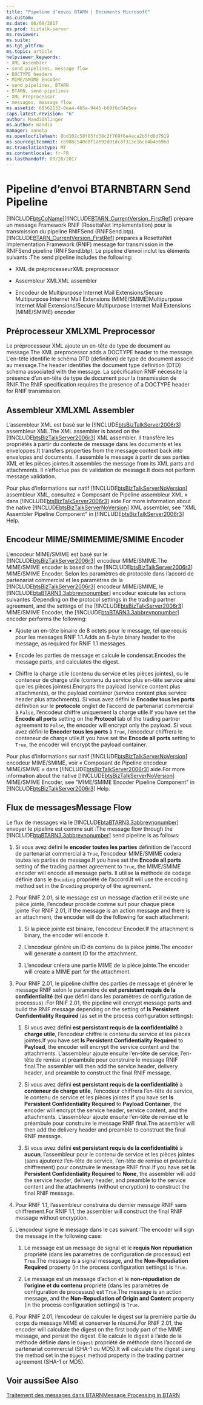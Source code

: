 ```yaml
---
title: "Pipeline d’envoi BTARN | Documents Microsoft"
ms.custom: 
ms.date: 06/08/2017
ms.prod: biztalk-server
ms.reviewer: 
ms.suite: 
ms.tgt_pltfrm: 
ms.topic: article
helpviewer_keywords:
- XML Assembler
- send pipelines, message flow
- DOCTYPE headers
- MIME/SMIME Encoder
- send pipelines, BTARN
- BTARN, send pipelines
- XML Preprocessor
- messages, message flow
ms.assetid: 88562132-0ea4-4b5a-9445-b69f6c84e5ea
caps.latest.revision: "6"
author: MandiOhlinger
ms.author: mandia
manager: anneta
ms.openlocfilehash: 8bd102c58f85fd38c2f769f6e4aca2b5fd0d7919
ms.sourcegitcommit: cb908c540d8f1a692d01dc8f313e16cb4b4e696d
ms.translationtype: MT
ms.contentlocale: fr-FR
ms.lasthandoff: 09/20/2017
---
```

# <a name="btarn-send-pipeline"></a><span data-ttu-id="d5a8d-102">Pipeline d’envoi BTARN</span><span class="sxs-lookup"><span data-stu-id="d5a8d-102">BTARN Send Pipeline</span></span>
[!INCLUDE[btsCoName](../../includes/btsconame-md.md)]<span data-ttu-id="d5a8d-103">[!INCLUDE[BTARN_CurrentVersion_FirstRef](../../includes/btarn-currentversion-firstref-md.md)] prépare un message Framework RNIF (RosettaNet Implementation) pour la transmission du pipeline RNIFSend (RNIFSend.btp).</span><span class="sxs-lookup"><span data-stu-id="d5a8d-103"> [!INCLUDE[BTARN_CurrentVersion_FirstRef](../../includes/btarn-currentversion-firstref-md.md)] prepares a RosettaNet Implementation Framework (RNIF) message for transmission in the RNIFSend pipeline (RNIFSend.btp).</span></span> <span data-ttu-id="d5a8d-104">Le pipeline d’envoi inclut les éléments suivants :</span><span class="sxs-lookup"><span data-stu-id="d5a8d-104">The send pipeline includes the following:</span></span>  
  
-   <span data-ttu-id="d5a8d-105">XML de préprocesseur</span><span class="sxs-lookup"><span data-stu-id="d5a8d-105">XML preprocessor</span></span>  
  
-   <span data-ttu-id="d5a8d-106">Assembleur XML</span><span class="sxs-lookup"><span data-stu-id="d5a8d-106">XML assembler</span></span>  
  
-   <span data-ttu-id="d5a8d-107">Encodeur de Multipurpose Internet Mail Extensions/Secure Multipurpose Internet Mail Extensions (MIME/SMIME)</span><span class="sxs-lookup"><span data-stu-id="d5a8d-107">Multipurpose Internet Mail Extensions/Secure Multipurpose Internet Mail Extensions (MIME/SMIME) encoder</span></span>  
  
## <a name="xml-preprocessor"></a><span data-ttu-id="d5a8d-108">Préprocesseur XML</span><span class="sxs-lookup"><span data-stu-id="d5a8d-108">XML Preprocessor</span></span>  
 <span data-ttu-id="d5a8d-109">Le préprocesseur XML ajoute un en-tête de type de document au message.</span><span class="sxs-lookup"><span data-stu-id="d5a8d-109">The XML preprocessor adds a DOCTYPE header to the message.</span></span> <span data-ttu-id="d5a8d-110">L’en-tête identifie le schéma DTD (définition) de type de document associé au message.</span><span class="sxs-lookup"><span data-stu-id="d5a8d-110">The header identifies the document type definition (DTD) schema associated with the message.</span></span> <span data-ttu-id="d5a8d-111">La spécification RNIF nécessite la présence d’un en-tête de type de document pour la transmission de RNIF.</span><span class="sxs-lookup"><span data-stu-id="d5a8d-111">The RNIF specification requires the presence of a DOCTYPE header for RNIF transmission.</span></span>  
  
## <a name="xml-assembler"></a><span data-ttu-id="d5a8d-112">Assembleur XML</span><span class="sxs-lookup"><span data-stu-id="d5a8d-112">XML Assembler</span></span>  
 <span data-ttu-id="d5a8d-113">L’assembleur XML est basé sur le [!INCLUDE[btsBizTalkServer2006r3](../../includes/btsbiztalkserver2006r3-md.md)] assembleur XML.</span><span class="sxs-lookup"><span data-stu-id="d5a8d-113">The XML assembler is based on the [!INCLUDE[btsBizTalkServer2006r3](../../includes/btsbiztalkserver2006r3-md.md)] XML assembler.</span></span> <span data-ttu-id="d5a8d-114">Il transfère les propriétés à partir du contexte de message dans les documents et les enveloppes.</span><span class="sxs-lookup"><span data-stu-id="d5a8d-114">It transfers properties from the message context back into envelopes and documents.</span></span> <span data-ttu-id="d5a8d-115">Il assemble le message à partir de ses parties XML et les pièces jointes.</span><span class="sxs-lookup"><span data-stu-id="d5a8d-115">It assembles the message from its XML parts and attachments.</span></span> <span data-ttu-id="d5a8d-116">Il n’effectue pas de validation de message.</span><span class="sxs-lookup"><span data-stu-id="d5a8d-116">It does not perform message validation.</span></span>  
  
 <span data-ttu-id="d5a8d-117">Pour plus d’informations sur natif [!INCLUDE[btsBizTalkServerNoVersion](../../includes/btsbiztalkservernoversion-md.md)] assembleur XML, consultez « Composant de Pipeline assembleur XML » dans [!INCLUDE[btsBizTalkServer2006r3](../../includes/btsbiztalkserver2006r3-md.md)] aide.</span><span class="sxs-lookup"><span data-stu-id="d5a8d-117">For more information about the native [!INCLUDE[btsBizTalkServerNoVersion](../../includes/btsbiztalkservernoversion-md.md)] XML assembler, see "XML Assembler Pipeline Component" in [!INCLUDE[btsBizTalkServer2006r3](../../includes/btsbiztalkserver2006r3-md.md)] Help.</span></span>  
  
## <a name="mimesmime-encoder"></a><span data-ttu-id="d5a8d-118">Encodeur MIME/SMIME</span><span class="sxs-lookup"><span data-stu-id="d5a8d-118">MIME/SMIME Encoder</span></span>  
 <span data-ttu-id="d5a8d-119">L’encodeur MIME/SMIME est basé sur le [!INCLUDE[btsBizTalkServer2006r3](../../includes/btsbiztalkserver2006r3-md.md)] encodeur MIME/SMIME.</span><span class="sxs-lookup"><span data-stu-id="d5a8d-119">The MIME/SMIME encoder is based on the [!INCLUDE[btsBizTalkServer2006r3](../../includes/btsbiztalkserver2006r3-md.md)] MIME/SMIME Encoder.</span></span> <span data-ttu-id="d5a8d-120">Selon les paramètres de protocole dans l’accord de partenariat commercial et les paramètres de la [!INCLUDE[btsBizTalkServer2006r3](../../includes/btsbiztalkserver2006r3-md.md)] encodeur MIME/SMIME, le [!INCLUDE[btaBTARN3.3abbrevnonumber](../../includes/btabtarn3-3abbrevnonumber-md.md)] encodeur exécute les actions suivantes :</span><span class="sxs-lookup"><span data-stu-id="d5a8d-120">Depending on the protocol settings in the trading partner agreement, and the settings of the [!INCLUDE[btsBizTalkServer2006r3](../../includes/btsbiztalkserver2006r3-md.md)] MIME/SMIME Encoder, the [!INCLUDE[btaBTARN3.3abbrevnonumber](../../includes/btabtarn3-3abbrevnonumber-md.md)] encoder performs the following:</span></span>  
  
-   <span data-ttu-id="d5a8d-121">Ajoute un en-tête binaire de 8 octets pour le message, tel que requis pour les messages RNIF 1.1.</span><span class="sxs-lookup"><span data-stu-id="d5a8d-121">Adds an 8-byte binary header to the message, as required for RNIF 1.1 messages.</span></span>  
  
-   <span data-ttu-id="d5a8d-122">Encode les parties de message et calcule le condensat.</span><span class="sxs-lookup"><span data-stu-id="d5a8d-122">Encodes the message parts, and calculates the digest.</span></span>  
  
-   <span data-ttu-id="d5a8d-123">Chiffre la charge utile (contenu du service et les pièces jointes), ou le conteneur de charge utile (contenu du service plus en-tête service ainsi que les pièces jointes).</span><span class="sxs-lookup"><span data-stu-id="d5a8d-123">Encrypts the payload (service content plus attachments), or the payload container (service content plus service header plus attachments).</span></span> <span data-ttu-id="d5a8d-124">Si vous avez défini le **Encoder tous les ports** définition sur le **protocole** onglet de l’accord de partenariat commercial à `False`, l’encodeur chiffre uniquement la charge utile.</span><span class="sxs-lookup"><span data-stu-id="d5a8d-124">If you have set the **Encode all ports** setting on the **Protocol** tab of the trading partner agreement to `False`, the encoder will encrypt only the payload.</span></span> <span data-ttu-id="d5a8d-125">Si vous avez défini le **Encoder tous les ports** à `True`, l’encodeur chiffrera le conteneur de charge utile.</span><span class="sxs-lookup"><span data-stu-id="d5a8d-125">If you have set the **Encode all ports** setting to `True`, the encoder will encrypt the payload container.</span></span>  
  
 <span data-ttu-id="d5a8d-126">Pour plus d’informations sur natif [!INCLUDE[btsBizTalkServerNoVersion](../../includes/btsbiztalkservernoversion-md.md)] encodeur MIME/SMIME, voir « Composant de Pipeline encodeur MIME/SMIME » dans [!INCLUDE[btsBizTalkServer2006r3](../../includes/btsbiztalkserver2006r3-md.md)] aide.</span><span class="sxs-lookup"><span data-stu-id="d5a8d-126">For more information about the native [!INCLUDE[btsBizTalkServerNoVersion](../../includes/btsbiztalkservernoversion-md.md)] MIME/SMIME Encoder, see "MIME/SMIME Encoder Pipeline Component" in [!INCLUDE[btsBizTalkServer2006r3](../../includes/btsbiztalkserver2006r3-md.md)] Help.</span></span>  
  
## <a name="message-flow"></a><span data-ttu-id="d5a8d-127">Flux de messages</span><span class="sxs-lookup"><span data-stu-id="d5a8d-127">Message Flow</span></span>  
 <span data-ttu-id="d5a8d-128">Le flux de messages via le [!INCLUDE[btaBTARN3.3abbrevnonumber](../../includes/btabtarn3-3abbrevnonumber-md.md)] envoyer le pipeline est comme suit :</span><span class="sxs-lookup"><span data-stu-id="d5a8d-128">The message flow through the [!INCLUDE[btaBTARN3.3abbrevnonumber](../../includes/btabtarn3-3abbrevnonumber-md.md)] send pipeline is as follows:</span></span>  
  
1.  <span data-ttu-id="d5a8d-129">Si vous avez défini le **encoder toutes les parties** définition de l’accord de partenariat commercial à `True`, l’encodeur MIME/SMIME codera toutes les parties de message.</span><span class="sxs-lookup"><span data-stu-id="d5a8d-129">If you have set the **Encode all parts** setting of the trading partner agreement to `True`, the MIME/SMIME encoder will encode all message parts.</span></span> <span data-ttu-id="d5a8d-130">Il utilise la méthode de codage définie dans le `Encoding` propriété de l’accord.</span><span class="sxs-lookup"><span data-stu-id="d5a8d-130">It will use the encoding method set in the `Encoding` property of the agreement.</span></span>  
  
2.  <span data-ttu-id="d5a8d-131">Pour RNIF 2.01, si le message est un message d’action et il existe une pièce jointe, l’encodeur procède comme suit pour chaque pièce jointe :</span><span class="sxs-lookup"><span data-stu-id="d5a8d-131">For RNIF 2.01, if the message is an action message and there is an attachment, the encoder will do the following for each attachment:</span></span>  
  
    1.  <span data-ttu-id="d5a8d-132">Si la pièce jointe est binaire, l’encodeur Encoder.</span><span class="sxs-lookup"><span data-stu-id="d5a8d-132">If the attachment is binary, the encoder will encode it.</span></span>  
  
    2.  <span data-ttu-id="d5a8d-133">L’encodeur génère un ID de contenu de la pièce jointe.</span><span class="sxs-lookup"><span data-stu-id="d5a8d-133">The encoder will generate a content ID for the attachment.</span></span>  
  
    3.  <span data-ttu-id="d5a8d-134">L’encodeur créera une partie MIME de la pièce jointe.</span><span class="sxs-lookup"><span data-stu-id="d5a8d-134">The encoder will create a MIME part for the attachment.</span></span>  
  
3.  <span data-ttu-id="d5a8d-135">Pour RNIF 2.01, le pipeline chiffre des parties de message et générer le message RNIF selon le paramètre de **est persistant requis de la confidentialité** (tel que défini dans les paramètres de configuration de processus) :</span><span class="sxs-lookup"><span data-stu-id="d5a8d-135">For RNIF 2.01, the pipeline will encrypt message parts and build the RNIF message depending on the setting of **Is Persistent Confidentiality Required** (as set in the process configuration settings):</span></span>  
  
    1.  <span data-ttu-id="d5a8d-136">Si vous avez défini **est persistant requis de la confidentialité** à **charge utile**, l’encodeur chiffre le contenu du service et les pièces jointes.</span><span class="sxs-lookup"><span data-stu-id="d5a8d-136">If you have set **Is Persistent Confidentiality Required** to **Payload**, the encoder will encrypt the service content and the attachments.</span></span> <span data-ttu-id="d5a8d-137">L’assembleur ajoute ensuite l’en-tête de service, l’en-tête de remise et préambule pour construire le message RNIF final.</span><span class="sxs-lookup"><span data-stu-id="d5a8d-137">The assembler will then add the service header, delivery header, and preamble to construct the final RNIF message.</span></span>  
  
    2.  <span data-ttu-id="d5a8d-138">Si vous avez défini **est persistant requis de la confidentialité** à **conteneur de charge utile**, l’encodeur chiffrera l’en-tête de service, le contenu de service et les pièces jointes.</span><span class="sxs-lookup"><span data-stu-id="d5a8d-138">If you have set **Is Persistent Confidentiality Required** to **Payload Container**, the encoder will encrypt the service header, service content, and the attachments.</span></span> <span data-ttu-id="d5a8d-139">L’assembleur ajoute ensuite l’en-tête de remise et le préambule pour construire le message RNIF final.</span><span class="sxs-lookup"><span data-stu-id="d5a8d-139">The assembler will then add the delivery header and preamble to construct the final RNIF message.</span></span>  
  
    3.  <span data-ttu-id="d5a8d-140">Si vous avez défini **est persistant requis de la confidentialité** à **aucun**, l’assembleur pour le contenu de service et les pièces jointes (sans ajouterez l’en-tête de service, l’en-tête de remise et préambule chiffrement) pour construire le message RNIF final.</span><span class="sxs-lookup"><span data-stu-id="d5a8d-140">If you have set **Is Persistent Confidentiality Required** to **None**, the assembler will add the service header, delivery header, and preamble to the service content and the attachments (without encryption) to construct the final RNIF message.</span></span>  
  
4.  <span data-ttu-id="d5a8d-141">Pour RNIF 1.1, l’assembleur construira du dernier message RNIF sans chiffrement.</span><span class="sxs-lookup"><span data-stu-id="d5a8d-141">For RNIF 1.1, the assembler will construct the final RNIF message without encryption.</span></span>  
  
5.  <span data-ttu-id="d5a8d-142">L’encodeur signe le message dans le cas suivant :</span><span class="sxs-lookup"><span data-stu-id="d5a8d-142">The encoder will sign the message in the following case:</span></span>  
  
    1.  <span data-ttu-id="d5a8d-143">Le message est un message de signal et le **requis Non répudiation** propriété (dans les paramètres de configuration de processus) est `True`.</span><span class="sxs-lookup"><span data-stu-id="d5a8d-143">The message is a signal message, and the **Non-Repudiation Required** property (in the process configuration settings) is `True`.</span></span>  
  
    2.  <span data-ttu-id="d5a8d-144">Le message est un message d’action et le **non-répudiation de l’origine et du contenu** propriété (dans les paramètres de configuration de processus) est `True`.</span><span class="sxs-lookup"><span data-stu-id="d5a8d-144">The message is an action message, and the **Non-Repudiation of Origin and Content** property (in the process configuration settings) is `True`.</span></span>  
  
6.  <span data-ttu-id="d5a8d-145">Pour RNIF 2.01, l’encodeur de calculer le digest sur la première partie du corps du message MIME et conserver le résumé.</span><span class="sxs-lookup"><span data-stu-id="d5a8d-145">For RNIF 2.01, the encoder will calculate the digest on the first body part of the MIME message, and persist the digest.</span></span> <span data-ttu-id="d5a8d-146">Elle calcule le digest à l’aide de la méthode définie dans le `Digest` propriété de méthode dans l’accord de partenariat commercial (SHA-1 ou MD5).</span><span class="sxs-lookup"><span data-stu-id="d5a8d-146">It will calculate the digest using the method set in the `Digest` method property in the trading partner agreement (SHA-1 or MD5).</span></span>  
  
## <a name="see-also"></a><span data-ttu-id="d5a8d-147">Voir aussi</span><span class="sxs-lookup"><span data-stu-id="d5a8d-147">See Also</span></span>  
 [<span data-ttu-id="d5a8d-148">Traitement des messages dans BTARN</span><span class="sxs-lookup"><span data-stu-id="d5a8d-148">Message Processing in BTARN</span></span>](../../adapters-and-accelerators/accelerator-rosettanet/message-processing-in-btarn.md)